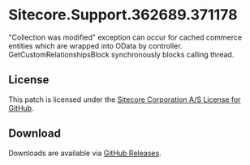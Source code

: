 # Sitecore.Support.362689.371178
&quot;Collection was modified&quot; exception can occur for cached commerce entities which are wrapped into OData by controller. GetCustomRelationshipsBlock synchronously blocks calling thread.

## License  
This patch is licensed under the [Sitecore Corporation A/S License for GitHub](https://github.com/sitecoresupport/Sitecore.Support.362689.371178/blob/master/LICENSE).  

## Download  
Downloads are available via [GitHub Releases](https://github.com/sitecoresupport/Sitecore.Support.362689.371178/releases).  
